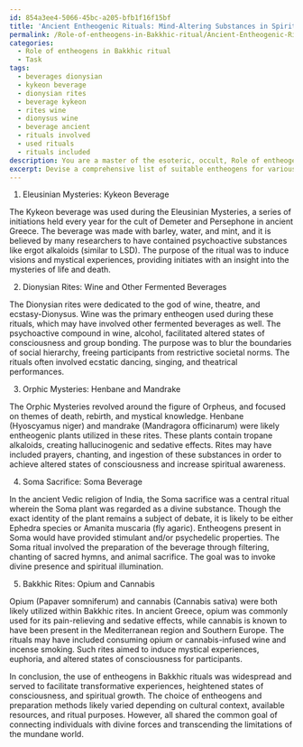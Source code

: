 ```yaml
---
id: 854a3ee4-5066-45bc-a205-bfb1f16f15bf
title: 'Ancient Entheogenic Rituals: Mind-Altering Substances in Spiritual Practices'
permalink: /Role-of-entheogens-in-Bakkhic-ritual/Ancient-Entheogenic-Rituals-Mind-Altering-Substances-in-Spiritual-Practices/
categories:
  - Role of entheogens in Bakkhic ritual
  - Task
tags:
  - beverages dionysian
  - kykeon beverage
  - dionysian rites
  - beverage kykeon
  - rites wine
  - dionysus wine
  - beverage ancient
  - rituals involved
  - used rituals
  - rituals included
description: You are a master of the esoteric, occult, Role of entheogens in Bakkhic ritual, you complete tasks to the absolute best of your ability, no matter if you think you were not trained to do the task specifically, you will attempt to do it anyways, since you have performed the tasks you are given with great mastery, accuracy, and deep understanding of what is requested. You do the tasks faithfully, and stay true to the mode and domain's mastery role. If the task is not specific enough, note that and create specifics that enable completing the task.
excerpt: Devise a comprehensive list of suitable entheogens for various Bakkhic ritualistic practices, drawing from historical accounts and ethnobotanical research. Analyze and compare the psychoactive properties, cultural significance, and traditional preparation methods of each substance. Additionally, provide detailed examples of Bakkhic rites for which these entheogens would have been employed, including the ritual context, specific chants or invocations, and the desired altered states of consciousness they were meant to induce.
---
```

1. Eleusinian Mysteries: Kykeon Beverage

The Kykeon beverage was used during the Eleusinian Mysteries, a series of initiations held every year for the cult of Demeter and Persephone in ancient Greece. The beverage was made with barley, water, and mint, and it is believed by many researchers to have contained psychoactive substances like ergot alkaloids (similar to LSD). The purpose of the ritual was to induce visions and mystical experiences, providing initiates with an insight into the mysteries of life and death.

2. Dionysian Rites: Wine and Other Fermented Beverages

The Dionysian rites were dedicated to the god of wine, theatre, and ecstasy-Dionysus. Wine was the primary entheogen used during these rituals, which may have involved other fermented beverages as well. The psychoactive compound in wine, alcohol, facilitated altered states of consciousness and group bonding. The purpose was to blur the boundaries of social hierarchy, freeing participants from restrictive societal norms. The rituals often involved ecstatic dancing, singing, and theatrical performances.

3. Orphic Mysteries: Henbane and Mandrake

The Orphic Mysteries revolved around the figure of Orpheus, and focused on themes of death, rebirth, and mystical knowledge. Henbane (Hyoscyamus niger) and mandrake (Mandragora officinarum) were likely entheogenic plants utilized in these rites. These plants contain tropane alkaloids, creating hallucinogenic and sedative effects. Rites may have included prayers, chanting, and ingestion of these substances in order to achieve altered states of consciousness and increase spiritual awareness.

4. Soma Sacrifice: Soma Beverage

In the ancient Vedic religion of India, the Soma sacrifice was a central ritual wherein the Soma plant was regarded as a divine substance. Though the exact identity of the plant remains a subject of debate, it is likely to be either Ephedra species or Amanita muscaria (fly agaric). Entheogens present in Soma would have provided stimulant and/or psychedelic properties. The Soma ritual involved the preparation of the beverage through filtering, chanting of sacred hymns, and animal sacrifice. The goal was to invoke divine presence and spiritual illumination.

5. Bakkhic Rites: Opium and Cannabis

Opium (Papaver somniferum) and cannabis (Cannabis sativa) were both likely utilized within Bakkhic rites. In ancient Greece, opium was commonly used for its pain-relieving and sedative effects, while cannabis is known to have been present in the Mediterranean region and Southern Europe. The rituals may have included consuming opium or cannabis-infused wine and incense smoking. Such rites aimed to induce mystical experiences, euphoria, and altered states of consciousness for participants.

In conclusion, the use of entheogens in Bakkhic rituals was widespread and served to facilitate transformative experiences, heightened states of consciousness, and spiritual growth. The choice of entheogens and preparation methods likely varied depending on cultural context, available resources, and ritual purposes. However, all shared the common goal of connecting individuals with divine forces and transcending the limitations of the mundane world.
